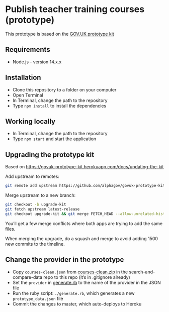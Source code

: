 # Publish teacher training courses (prototype)

This prototype is based on the [GOV.UK prototype kit](https://github.com/alphagov/govuk-prototype-kit)

## Requirements

* Node.js - version 14.x.x

## Installation

* Clone this repository to a folder on your computer
* Open Terminal
* In Terminal, change the path to the repository
* Type `npm install` to install the dependencies

## Working locally

* In Terminal, change the path to the repository
* Type `npm start`  and start the application

## Upgrading the prototype kit

Based on <https://govuk-prototype-kit.herokuapp.com/docs/updating-the-kit>

Add upstream to remotes:

```bash
git remote add upstream https://github.com/alphagov/govuk-prototype-kit.git
```

Merge upstream to a new branch:

```bash
git checkout -b upgrade-kit
git fetch upstream latest-release
git checkout upgrade-kit && git merge FETCH_HEAD --allow-unrelated-histories
```

You’ll get a few merge conflicts where both apps are trying to add the same files.

When merging the upgrade, do a squash and merge to avoid adding 1500 new commits to the timeline.

## Change the provider in the prototype

* Copy `courses-clean.json` from [courses-clean.zip](https://github.com/DFE-Digital/search-and-compare-data/blob/master/courses-clean.zip) in the search-and-compare-data repo to this repo (it’s in .gitignore already)
* Set the `provider` in [generate.rb](./generate.rb#L8) to the name of the provider in the JSON file
* Run the ruby script: `./generate.rb`, which generates a new `prototype_data.json` file
* Commit the changes to master, which auto-deploys to Heroku
